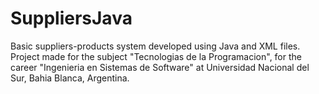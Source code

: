 # SuppliersJava
Basic suppliers-products system developed using Java and XML files. Project made for the subject "Tecnologias de la Programacion", for the career "Ingenieria en Sistemas de Software" at Universidad Nacional del Sur, Bahia Blanca, Argentina.
